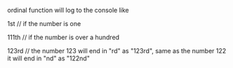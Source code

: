 ordinal function will log to the console like

1st // if the number is one

111th // if the number is over a hundred

123rd // the number 123 will end in "rd" as "123rd", same as the number 122 it will end in "nd" as "122nd"
